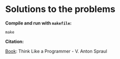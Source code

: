 # Solutions to the problems  

**Compile and run with `makefile`:**    

```
make 
```

**Citation:**    

[Book](https://nostarch.com/thinklikeaprogrammer): Think Like a Programmer - V. Anton Spraul  

